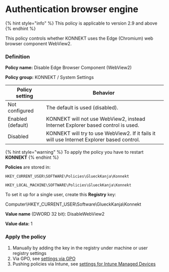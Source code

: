 # Authentication browser engine

{% hint style="info" %}
This policy is applicable to version 2.9 and above
{% endhint %}

This policy controls whether KONNEKT uses the Edge (Chromium) web browser component WebView2.

### Definition

**Policy name:** Disable Edge Browser Component (WebView2)

**Policy group:** KONNEKT / System Settings

| Policy setting    | Behavior                                                                                   |
| ----------------- | ------------------------------------------------------------------------------------------ |
| Not configured    | The default is used (disabled).                                                            |
| Enabled (default) | KONNEKT will not use WebView2, instead Internet Explorer based control is used.            |
| Disabled          | KONNEKT will try to use WebView2. If it fails it will use Internet Explorer based control. |

{% hint style="warning" %}
To apply the policy you have to restart **KONNEKT**
{% endhint %}

**Policies** are stored in:&#x20;

`HKEY_CURRENT_USER\SOFTWARE\Policies\GlueckKanja\Konnekt`

`HKEY_LOCAL_MACHINE\SOFTWARE\Policies\GlueckKanja\Konnekt`



To set it up for a single user, create this **Registry** key:

Computer\HKEY\_CURRENT\_USER\Software\GlueckKanja\Konnekt&#x20;

**Value name** (DWORD 32 bit): DisableWebView2&#x20;

**Value data:** 1

### **Apply the policy**

1. Manually by adding the key in the registry under machine or user registry settings
2. Via GPO, see [settings via GPO](../management-options/settings-via-gpo.md)
3. Pushing policies via Intune, see [settings for Intune Managed Devices](../management-options/setting-for-intune-managed-devices-1/)
